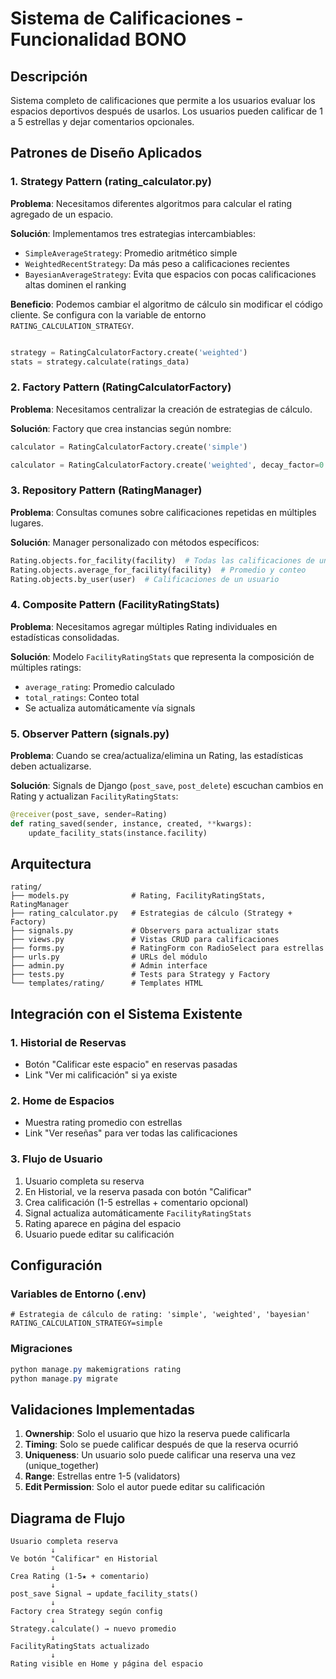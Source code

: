 # Sistema de Calificaciones - Funcionalidad BONO

## Descripción
Sistema completo de calificaciones que permite a los usuarios evaluar los espacios deportivos después de usarlos. Los usuarios pueden calificar de 1 a 5 estrellas y dejar comentarios opcionales.

## Patrones de Diseño Aplicados

### 1. Strategy Pattern (rating_calculator.py)
**Problema**: Necesitamos diferentes algoritmos para calcular el rating agregado de un espacio.

**Solución**: Implementamos tres estrategias intercambiables:
- `SimpleAverageStrategy`: Promedio aritmético simple
- `WeightedRecentStrategy`: Da más peso a calificaciones recientes
- `BayesianAverageStrategy`: Evita que espacios con pocas calificaciones altas dominen el ranking

**Beneficio**: Podemos cambiar el algoritmo de cálculo sin modificar el código cliente. Se configura con la variable de entorno `RATING_CALCULATION_STRATEGY`.

```python

strategy = RatingCalculatorFactory.create('weighted')
stats = strategy.calculate(ratings_data)
```

### 2. Factory Pattern (RatingCalculatorFactory)
**Problema**: Necesitamos centralizar la creación de estrategias de cálculo.

**Solución**: Factory que crea instancias según nombre:

```python
calculator = RatingCalculatorFactory.create('simple')

calculator = RatingCalculatorFactory.create('weighted', decay_factor=0.9)
```

### 3. Repository Pattern (RatingManager)
**Problema**: Consultas comunes sobre calificaciones repetidas en múltiples lugares.

**Solución**: Manager personalizado con métodos específicos:

```python
Rating.objects.for_facility(facility)  # Todas las calificaciones de un espacio
Rating.objects.average_for_facility(facility)  # Promedio y conteo
Rating.objects.by_user(user)  # Calificaciones de un usuario
```

### 4. Composite Pattern (FacilityRatingStats)
**Problema**: Necesitamos agregar múltiples Rating individuales en estadísticas consolidadas.

**Solución**: Modelo `FacilityRatingStats` que representa la composición de múltiples ratings:
- `average_rating`: Promedio calculado
- `total_ratings`: Conteo total
- Se actualiza automáticamente vía signals


### 5. Observer Pattern (signals.py)
**Problema**: Cuando se crea/actualiza/elimina un Rating, las estadísticas deben actualizarse.

**Solución**: Signals de Django (`post_save`, `post_delete`) escuchan cambios en Rating y actualizan `FacilityRatingStats`:

```python
@receiver(post_save, sender=Rating)
def rating_saved(sender, instance, created, **kwargs):
    update_facility_stats(instance.facility)
```

## Arquitectura

```
rating/
├── models.py              # Rating, FacilityRatingStats, RatingManager
├── rating_calculator.py   # Estrategias de cálculo (Strategy + Factory)
├── signals.py             # Observers para actualizar stats
├── views.py               # Vistas CRUD para calificaciones
├── forms.py               # RatingForm con RadioSelect para estrellas
├── urls.py                # URLs del módulo
├── admin.py               # Admin interface
├── tests.py               # Tests para Strategy y Factory
└── templates/rating/      # Templates HTML
```

## Integración con el Sistema Existente

### 1. Historial de Reservas
- Botón "Calificar este espacio" en reservas pasadas
- Link "Ver mi calificación" si ya existe

### 2. Home de Espacios
- Muestra rating promedio con estrellas
- Link "Ver reseñas" para ver todas las calificaciones

### 3. Flujo de Usuario
1. Usuario completa su reserva
2. En Historial, ve la reserva pasada con botón "Calificar"
3. Crea calificación (1-5 estrellas + comentario opcional)
4. Signal actualiza automáticamente `FacilityRatingStats`
5. Rating aparece en página del espacio
6. Usuario puede editar su calificación

## Configuración

### Variables de Entorno (.env)
```env
# Estrategia de cálculo de rating: 'simple', 'weighted', 'bayesian'
RATING_CALCULATION_STRATEGY=simple
```

### Migraciones
```powershell
python manage.py makemigrations rating
python manage.py migrate
```

## Validaciones Implementadas

1. **Ownership**: Solo el usuario que hizo la reserva puede calificarla
2. **Timing**: Solo se puede calificar después de que la reserva ocurrió
3. **Uniqueness**: Un usuario solo puede calificar una reserva una vez (unique_together)
4. **Range**: Estrellas entre 1-5 (validators)
5. **Edit Permission**: Solo el autor puede editar su calificación

## Diagrama de Flujo

```
Usuario completa reserva
         ↓
Ve botón "Calificar" en Historial
         ↓
Crea Rating (1-5★ + comentario)
         ↓
post_save Signal → update_facility_stats()
         ↓
Factory crea Strategy según config
         ↓
Strategy.calculate() → nuevo promedio
         ↓
FacilityRatingStats actualizado
         ↓
Rating visible en Home y página del espacio
```
